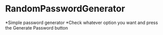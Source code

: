 # RandomPasswordGenerator

*Simple password generator
*Check whatever option you want and press the Generate Password button

